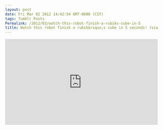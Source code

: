 ```yaml
---
layout: post
date: Fri Mar 02 2012 14:42:54 GMT-0600 (CST)
tags: Tumblr Posts
Permalink: /2012/03/watch-this-robot-finish-a-rubiks-cube-in-5
title: Watch this robot finish a rubik&rsquo;s cube in 5 seconds! (via CubeStormer II - quietube)
---
```


<iframe width="500" height="281" id="youtube_iframe" src="https://www.youtube.com/embed/_d0LfkIut2M?feature=oembed&amp;enablejsapi=1&amp;origin=http://safe.txmblr.com&amp;wmode=opaque" frameborder="0" allowfullscreen=""></iframe>
